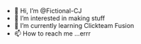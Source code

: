 - 👋 Hi, I’m @Fictional-CJ
- 👀 I’m interested in making stuff
- 🌱 I’m currently learning Clickteam Fusion
- 📫 How to reach me ...errr

<!---
Fictional-CJ/Fictional-CJ is a ✨ special ✨ repository because its `README.md` (this file) appears on your GitHub profile.
You can click the Preview link to take a look at your changes.
--->
